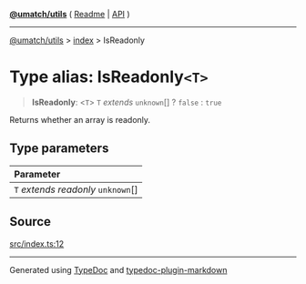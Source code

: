 [**@umatch/utils**](../../README.md) ( [Readme](../../README.md) \| [API](../../API.md) )

---

[@umatch/utils](../../API.md) > [index](../README.md) > IsReadonly

# Type alias: IsReadonly`<T>`

> **IsReadonly**: \<`T`\> `T` _extends_ `unknown`[] ? `false` : `true`

Returns whether an array is readonly.

## Type parameters

| Parameter                            |
| :----------------------------------- |
| `T` _extends_ _readonly_ `unknown`[] |

## Source

[src/index.ts:12](https://github.com/umatch-oficial/utils/blob/a4be831/src/index.ts#L12)

---

Generated using [TypeDoc](https://typedoc.org/) and [typedoc-plugin-markdown](https://www.npmjs.com/package/typedoc-plugin-markdown)
